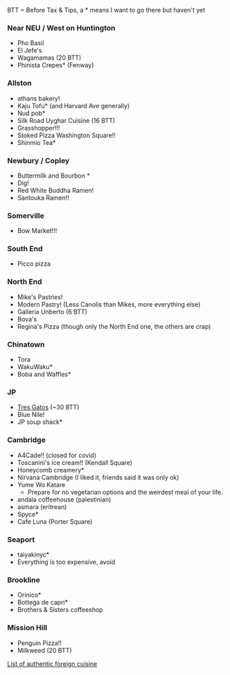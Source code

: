 BTT = Before Tax & Tips, a \* means I want to go there but haven't yet

### Near NEU / West on Huntington

 - Pho Basil
 - El Jefe's
 - Wagamamas (20 BTT)
 - Phinista Crepes\* (Fenway)

### Allston

 - athans bakery!
 - Kaju Tofu\* (and Harvard Ave generally)
 - Nud pob\*
 - Silk Road Uyghar Cuisine (16 BTT)
 - Grasshopper!!!
 - Stoked Pizza Washington Square!!
 - Shinmio Tea\*

### Newbury / Copley

 - Buttermilk and Bourbon \*
 - Dig!
 - Red White Buddha Ramen!
 - Santouka Ramen!!

### Somerville

 - Bow Market!!!

### South End

 - Picco pizza

### North End

 - Mike's Pastries!
 - Modern Pastry! (Less Canolis than Mikes, more everything else)
 - Galleria Unberto (6 BTT)
 - Bova's
 - Regina's Pizza (though only the North End one, the others are crap)

### Chinatown

 - Tora
 - WakuWaku\*
 - Boba and Waffles\*

### JP

 - [Tres Gatos](http://www.tresgatosjp.com/) (~30 BTT)
 - Blue Nile!
 - JP soup shack\*

### Cambridge

 - A4Cade!! (closed for covid)
 - Toscanini's ice cream!! (Kendall Square)
 - Honeycomb creamery\*
 - Nirvana Cambridge (I liked it, friends said it was only ok)
 - Yume Wo Katare
   - Prepare for no vegetarian options and the weirdest meal of your life.
 - andala coffeehouse (palestinian)
 - asmara (eritrean)
 - Spyce\*
 - Cafe Luna (Porter Square)

### Seaport

 - taiyakinyc\*
 - Everything is too expensive, avoid

### Brookline

 - Orinico\*
 - Bottega de capri\*
 - Brothers & Sisters coffeeshop

### Mission Hill

 - Penguin Pizza!!
 - Milkweed (20 BTT)

[List of authentic foreign cuisine](https://www.reddit.com/r/boston/comments/phcsq5/foreignborn_people_of_boston_what_is_the_best/)
